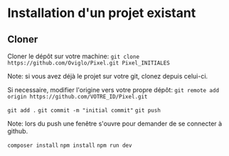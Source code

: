 # Installation d'un projet existant

## Cloner

Cloner le dépôt sur votre machine:
``git clone https://github.com/Oviglo/Pixel.git Pixel_INITIALES``

Note: si vous avez déjà le projet sur votre git, clonez depuis celui-ci.

Si necessaire, modifier l'origine vers votre propre dépôt:
``git remote add origin https://github.com/VOTRE_ID/Pixel.git``

``git add .``
``git commit -m "initial commit"``
``git push``

Note: lors du push une fenêtre s'ouvre pour demander de se connecter à github.

``composer install``
``npm install``
``npm run dev``